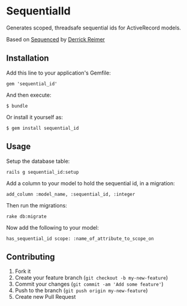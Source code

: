 # SequentialId

Generates scoped, threadsafe sequential ids for ActiveRecord models.

Based on [Sequenced](https://github.com/djreimer/sequenced) by 
[Derrick Reimer](https://github.com/djreimer)

## Installation

Add this line to your application's Gemfile:

    gem 'sequential_id'

And then execute:

    $ bundle

Or install it yourself as:

    $ gem install sequential_id

## Usage

Setup the database table:

    rails g sequential_id:setup

Add a column to your model to hold the sequential id, in a migration:

    add_column :model_name, :sequential_id, :integer

Then run the migrations:

    rake db:migrate

Now add the following to your model:

    has_sequential_id scope: :name_of_attribute_to_scope_on

## Contributing

1. Fork it
2. Create your feature branch (`git checkout -b my-new-feature`)
3. Commit your changes (`git commit -am 'Add some feature'`)
4. Push to the branch (`git push origin my-new-feature`)
5. Create new Pull Request
